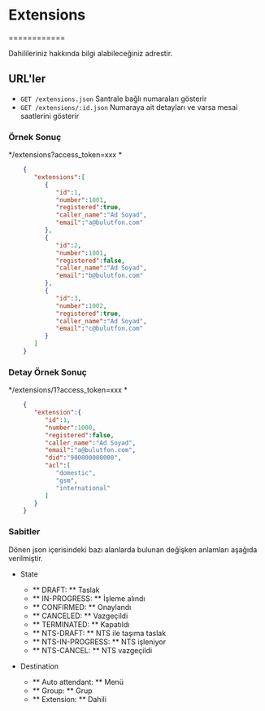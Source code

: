 # Extensions
============

Dahilileriniz hakkında bilgi alabileceğiniz adrestir.

## URL'ler
* `GET /extensions.json` Santrale bağlı numaraları gösterir
* `GET /extensions/:id.json` Numaraya ait detayları ve varsa mesai saatlerini gösterir

### Örnek Sonuç

*/extensions?access_token=xxx *

```json
    {
       "extensions":[
          {
             "id":1,
             "number":1001,
             "registered":true,
             "caller_name":"Ad Soyad",
             "email":"a@bulutfon.com"
          },
          {
             "id":2,
             "number":1001,
             "registered":false,
             "caller_name":"Ad Soyad",
             "email":"b@bulutfon.com"
          },
          {
             "id":3,
             "number":1002,
             "registered":true,
             "caller_name":"Ad Soyad",
             "email":"c@bulutfon.com"
          }
       ]
    }
```

### Detay Örnek Sonuç

*/extensions/1?access_token=xxx *

```json
    {
       "extension":{
          "id":1,
          "number":1000,
          "registered":false,
          "caller_name":"Ad Soyad",
          "email":"a@bulutfon.com",
          "did":"900000000000",
          "acl":[
             "domestic",
             "gsm",
             "international"
          ]
       }
    }
```

### Sabitler

Dönen json içerisindeki bazı alanlarda bulunan değişken anlamları aşağıda verilmiştir.

* State
    * ** DRAFT: ** Taslak
    * ** IN-PROGRESS: ** İşleme alındı
    * ** CONFIRMED: ** Onaylandı
    * ** CANCELED: ** Vazgeçildi
    * ** TERMINATED: ** Kapatıldı
    * ** NTS-DRAFT: ** NTS ile taşıma taslak
    * ** NTS-IN-PROGRESS: ** NTS işleniyor
    * ** NTS-CANCEL: ** NTS vazgeçildi

* Destination
    * ** Auto attendant: ** Menü
    * ** Group: ** Grup
    * ** Extension: ** Dahili